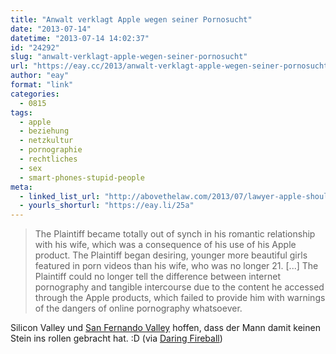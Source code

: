 ```yaml
---
title: "Anwalt verklagt Apple wegen seiner Pornosucht"
date: "2013-07-14"
datetime: "2013-07-14 14:02:37"
id: "24292"
slug: "anwalt-verklagt-apple-wegen-seiner-pornosucht"
url: "https://eay.cc/2013/anwalt-verklagt-apple-wegen-seiner-pornosucht/"
author: "eay"
format: "link"
categories:
  - 0815
tags:
  - apple
  - beziehung
  - netzkultur
  - pornographie
  - rechtliches
  - sex
  - smart-phones-stupid-people
meta:
  - linked_list_url: "http://abovethelaw.com/2013/07/lawyer-apple-should-protect-me-from-my-porn-addiction/"
  - yourls_shorturl: "https://eay.li/25a"
---
```


> The Plaintiff became totally out of synch in his romantic relationship with his wife, which was a consequence of his use of his Apple product. The Plaintiff began desiring, younger more beautiful girls featured in porn videos than his wife, who was no longer 21. \[...\] The Plaintiff could no longer tell the difference between internet pornography and tangible intercourse due to the content he accessed through the Apple products, which failed to provide him with warnings of the dangers of online pornography whatsoever.

Silicon Valley und [San Fernando Valley](https://de.wikipedia.org/wiki/San_Fernando_Valley#Wirtschaft) hoffen, dass der Mann damit keinen Stein ins rollen gebracht hat. :D (via [Daring Fireball](http://daringfireball.net/linked/2013/07/12/porno-addiction))
